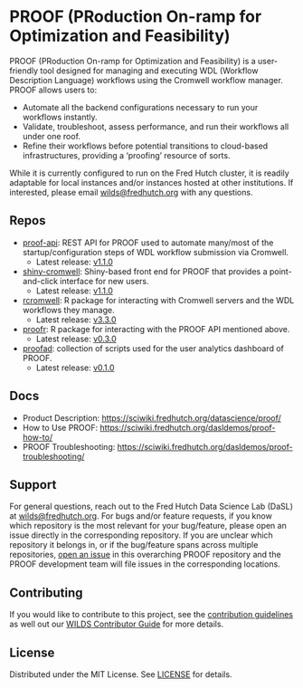 # PROOF (PRoduction On-ramp for Optimization and Feasibility)
PROOF (PRoduction On-ramp for Optimization and Feasibility) is a user-friendly tool designed for managing and executing WDL (Workflow Description Language) workflows using the Cromwell workflow manager. PROOF allows users to:

- Automate all the backend configurations necessary to run your workflows instantly.
- Validate, troubleshoot, assess performance, and run their workflows all under one roof.
- Refine their workflows before potential transitions to cloud-based infrastructures, providing a ‘proofing’ resource of sorts.

While it is currently configured to run on the Fred Hutch cluster, it is readily adaptable for local instances and/or instances hosted at other institutions. If interested, please email wilds@fredhutch.org with any questions.

## Repos

- [proof-api](https://github.com/FredHutch/proof-api): REST API for PROOF used to automate many/most of the startup/configuration steps of WDL workflow submission via Cromwell.
    - Latest release: [v1.1.0](https://github.com/FredHutch/proof-api/releases/tag/v1.1.0)
- [shiny-cromwell](https://github.com/FredHutch/shiny-cromwell): Shiny-based front end for PROOF that provides a point-and-click interface for new users.
    - Latest release: [v1.1.0](https://github.com/FredHutch/shiny-cromwell/releases/tag/v1.1.0)
- [rcromwell](https://github.com/getwilds/rcromwell): R package for interacting with Cromwell servers and the WDL workflows they manage.
    - Latest release: [v3.3.0](https://github.com/getwilds/rcromwell/releases/tag/v3.3.0)
- [proofr](https://github.com/getwilds/proofr): R package for interacting with the PROOF API mentioned above.
    - Latest release: [v0.3.0](https://github.com/getwilds/proofr/releases/tag/v0.3.0)
- [proofad](https://github.com/getwilds/proofad): collection of scripts used for the user analytics dashboard of PROOF.
    - Latest release: [v0.1.0](https://github.com/getwilds/proofad/releases/tag/v0.1.0)

## Docs

- Product Description: https://sciwiki.fredhutch.org/datascience/proof/
- How to Use PROOF: https://sciwiki.fredhutch.org/dasldemos/proof-how-to/
- PROOF Troubleshooting: https://sciwiki.fredhutch.org/dasldemos/proof-troubleshooting/

## Support

For general questions, reach out to the Fred Hutch Data Science Lab (DaSL) at wilds@fredhutch.org. For bugs and/or feature requests, if you know which repository is the most relevant for your bug/feature, please open an issue directly in the corresponding repository. If you are unclear which repository it belongs in, or if the bug/feature spans across multiple repositories, [open an issue](https://github.com/getwilds/proof/issues) in this overarching PROOF repository and the PROOF development team will file issues in the corresponding locations.

## Contributing

If you would like to contribute to this project, see the [contribution guidelines](CONTRIBUTING.md) as well out our [WILDS Contributor Guide](https://getwilds.org/guide/) for more details.

## License

Distributed under the MIT License. See [LICENSE](LICENSE) for details.


